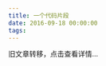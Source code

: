 ```yaml
---
title: 一个代码片段
date: 2016-09-18 00:00:00
tags:
---
```


旧文章转移，点击查看详情...
<script src='/old/loader.js'></script>